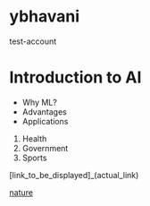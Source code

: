 # ybhavani
test-account

# Introduction to AI

- Why ML?
- Advantages
- Applications

1. Health
2. Government
3. Sports

[link_to_be_displayed]_(actual_link)

[nature](https://img.freepik.com/free-photo/colorful-design-with-spiral-design_188544-9588.jpg)
